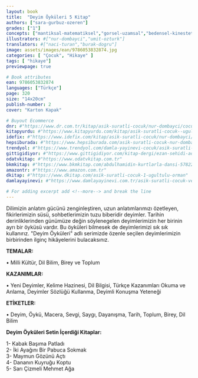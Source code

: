 ```yaml
---
layout: book
title:  "Deyim Öyküleri 5 Kitap"
authors: ["sara-gurbuz-ozeren"]
grades: ["1"]
concepts: ["mantiksal-matematiksel","gorsel-uzamsal","bedensel-kinestetik","icsel","doga"]
illustrators: #["nur-dombayci","umit-ozturk"]
translators: #["naci-turan","burak-dogru"]
image: assets/images/ean/9786053832874.jpg
categories: [ "Çocuk", "Hikaye" ]
tags: [ "hikaye"]
previewpage: true

# Book attributes
ean: 9786053832874
languages: ["Türkçe"]
page: 320
size: "14x20cm"
publish-number: 2
cover: "Karton Kapak"

# Buyout Ecommerce
dnr: #"https://www.dr.com.tr/kitap/asik-suratli-cocuk/nur-dombayci/cocuk-ve-genclik/genclik-10-yas/roman-oyku/urunno=0000000723980"
kitapyurdu: #"https://www.kitapyurdu.com/kitap/asik-suratli-cocuk--ugultulu-orman/495662.html&filter_name=As%C4%B1k+Suratl%C4%B1+%C3%87ocuk"
idefix: #"https://www.idefix.com/kitap/asik-suratli-cocuk/nur-dombayci/cocuk-ve-genclik/genclik-10-yas/roman-oyku/urunno=0000000723980"
hepsiburada: #"https://www.hepsiburada.com/asik-suratli-cocuk-nur-dombayci-p-HBV000002J0RS"
trendyol: #"https://www.trendyol.com/damla-yayinevi-cocuk/asik-suratli-cocuk-ugultulu-orman-p-3320525"
gittigidiyor: #"https://www.gittigidiyor.com/kitap-dergi/ezan-sehidi-adnan-menderes_pdp_732728793"
odatvkitap: #"https://www.odatvkitap.com.tr"
bkmkitap: #"https://www.bkmkitap.com/abdulhamidin-kurtlarla-dansi-578226"
amazontr: #"https://www.amazon.com.tr"
dkitap: #"https://www.dkitap.com/asik-suratli-cocuk-1-ugultulu-orman"
damlayayinevi: #"https://www.damlayayinevi.com.tr/asik-suratli-cocuk-ve-onu-etkilemeyen-siradisi-olaylar-1-ugultulu-orman"

# For adding excerpt add <!--more--> and break the line
---
```

Dilimizin anlatım gücünü zenginleştiren, uzun anlatımlarımızı özetleyen, fikirlerimizin süsü, sohbetlerimizin tuzu biberidir deyimler.
Tarihin derinliklerinden günümüze değin söylenegelen deyimlerimizin her birinin ayrı bir öyküsü vardır.
Bu öyküleri bilmesek de deyimlerimizi sık sık kullanırız.
"Deyim Öyküleri" adlı serimizde özenle seçilen deyimlerimizin birbirinden ilginç hikâyelerini bulacaksınız.

**TEMALAR:**

• Milli Kültür, Dil Bilim, Birey ve Toplum

**KAZANIMLAR:**

• Yeni Deyimler, Kelime Hazinesi, Dil Bilgisi, Türkçe Kazanımları Okuma ve Anlama, Deyimler Sözlüğü Kullanma, Deyimli Konuşma Yeteneği

**ETİKETLER:**

• Deyim, Öykü, Macera, Sevgi, Saygı, Dayanışma, Tarih, Toplum, Birey, Dil Bilim

**Deyim Öyküleri Setin İçerdiği Kitaplar:**

1- Kabak Başıma Patladı<br>
2- İki Ayağını Bir Pabuca Sokmak<br>
3- Maymun Gözünü Açtı<br>
4- Dananın Kuyruğu Koptu<br>
5- Sarı Çizmeli Mehmet Ağa
<!--more--> 